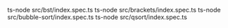 ts-node src/bst/index.spec.ts
ts-node src/brackets/index.spec.ts
ts-node src/bubble-sort/index.spec.ts
ts-node src/qsort/index.spec.ts